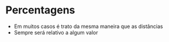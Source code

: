 # Percentagens

* Em muitos casos é trato da mesma maneira que as distâncias <length>
* Sempre será relativo a algum valor